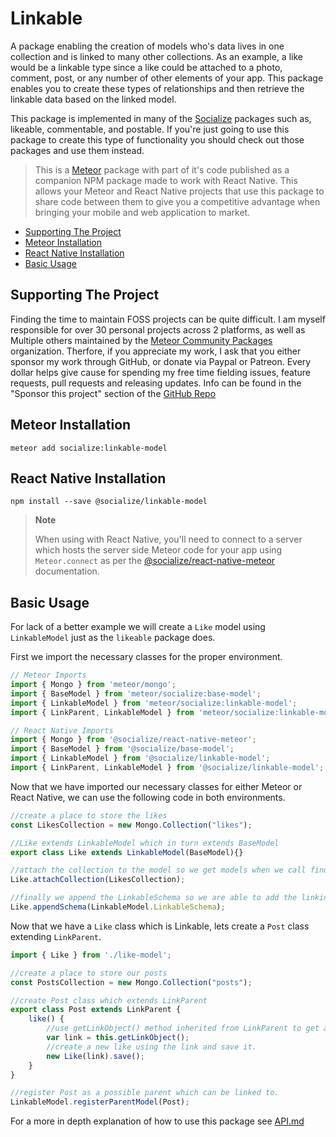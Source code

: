 # Linkable

A package enabling the creation of models who's data lives in one collection and is linked to many other collections. As an example, a like would be a linkable type since a like could be attached to a photo, comment, post, or any number of other elements of your app. This package enables you to create these types of relationships and then retrieve the linkable data based on the linked model.

This package is implemented in many of the [Socialize][socialize] packages such as, likeable, commentable, and postable. If you're just going to use this package to create this type of functionality you should check out those packages and use them instead.

>This is a [Meteor][meteor] package with part of it's code published as a companion NPM package made to work with React Native. This allows your Meteor and React Native projects that use this package to share code between them to give you a competitive advantage when bringing your mobile and web application to market.

<!-- TOC depthFrom:1 depthTo:6 withLinks:1 updateOnSave:1 orderedList:0 -->
- [Supporting The Project](#supporting-the-project)
- [Meteor Installation](#meteor-installation)
- [React Native Installation](#react-native-installation)
- [Basic Usage](#basic-usage)
<!-- /TOC -->

## Supporting The Project

Finding the time to maintain FOSS projects can be quite difficult. I am myself responsible for over 30 personal projects across 2 platforms, as well as Multiple others maintained by the [Meteor Community Packages](https://github.com/meteor-community-packages) organization. Therfore, if you appreciate my work, I ask that you either sponsor my work through GitHub, or donate via Paypal or Patreon. Every dollar helps give cause for spending my free time fielding issues, feature requests, pull requests and releasing updates. Info can be found in the "Sponsor this project" section of the [GitHub Repo](https://github.com/copleykj/socialize-linkable-model)

## Meteor Installation

```shell
meteor add socialize:linkable-model
```

## React Native Installation

```shell
npm install --save @socialize/linkable-model
```

> **Note**
>
> When using with React Native, you'll need to connect to a server which hosts the server side Meteor code for your app using `Meteor.connect` as per the [@socialize/react-native-meteor](https://www.npmjs.com/package/@socialize/react-native-meteor#example-usage) documentation.

## Basic Usage

For lack of a better example we will create a `Like` model using `LinkableModel` just as the `likeable` package does.

First we import the necessary classes for the proper environment.

```javascript
// Meteor Imports
import { Mongo } from 'meteor/mongo';
import { BaseModel } from 'meteor/socialize:base-model';
import { LinkableModel } from 'meteor/socialize:linkable-model';
import { LinkParent, LinkableModel } from 'meteor/socialize:linkable-model';
```

```javascript
// React Native Imports
import { Mongo } from '@socialize/react-native-meteor';
import { BaseModel } from '@socialize/base-model';
import { LinkableModel } from '@socialize/linkable-model';
import { LinkParent, LinkableModel } from '@socialize/linkable-model';
```

Now that we have imported our necessary classes for either Meteor or React Native, we can use the following code in both environments.

```javascript
//create a place to store the likes
const LikesCollection = new Mongo.Collection("likes");

//Like extends LinkableModel which in turn extends BaseModel
export class Like extends LinkableModel(BaseModel){}

//attach the collection to the model so we get models when we call find and findOne, and we can use BaseModel's CRUD methods.
Like.attachCollection(LikesCollection);

//finally we append the LinkableSchema so we are able to add the linking information.
Like.appendSchema(LinkableModel.LinkableSchema);
```

Now that we have a `Like` class which is Linkable, lets create a `Post` class extending `LinkParent`.

```javascript
import { Like } from './like-model';

//create a place to store our posts
const PostsCollection = new Mongo.Collection("posts");

//create Post class which extends LinkParent
export class Post extends LinkParent {
    like() {
        //use getLinkObject() method inherited from LinkParent to get an object with the link information we need
        var link = this.getLinkObject();
        //create a new like using the link and save it.
        new Like(link).save();
    }
}

//register Post as a possible parent which can be linked to.
LinkableModel.registerParentModel(Post);
```

For a more in depth explanation of how to use this package see [API.md](api)

[meteor]: https://meteor.com
[socialize]: https://atmospherejs.com/socialize
[api]: https://github.com/copleykj/socialize-linkable-model/blob/master/API.md

